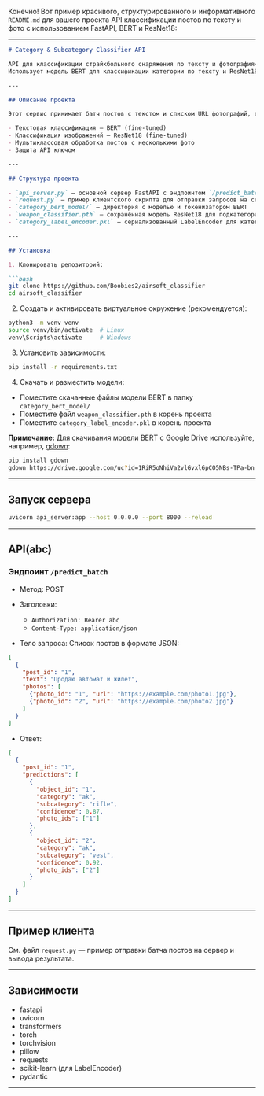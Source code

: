 Конечно! Вот пример красивого, структурированного и информативного `README.md` для вашего проекта API классификации постов по тексту и фото с использованием FastAPI, BERT и ResNet18:

---

````markdown
# Category & Subcategory Classifier API

API для классификации страйкбольного снаряжения по тексту и фотографиям постов.  
Использует модель BERT для классификации категории по тексту и ResNet18 для классификации подкатегории по изображениям.

---

## Описание проекта

Этот сервис принимает батч постов с текстом и списком URL фотографий, возвращает предсказания категории и подкатегории для каждого объекта (фото) с указанием уверенности модели.

- Текстовая классификация — BERT (fine-tuned)
- Классификация изображений — ResNet18 (fine-tuned)
- Мультиклассовая обработка постов с несколькими фото
- Защита API ключом

---

## Структура проекта

- `api_server.py` — основной сервер FastAPI с эндпоинтом `/predict_batch`
- `request.py` — пример клиентского скрипта для отправки запросов на сервер
- `category_bert_model/` — директория с моделью и токенизатором BERT
- `weapon_classifier.pth` — сохранённая модель ResNet18 для подкатегорий
- `category_label_encoder.pkl` — сериализованный LabelEncoder для категорий

---

## Установка

1. Клонировать репозиторий:

```bash
git clone https://github.com/Boobies2/airsoft_classifier
cd airsoft_classifier
````

2. Создать и активировать виртуальное окружение (рекомендуется):

```bash
python3 -m venv venv
source venv/bin/activate  # Linux
venv\Scripts\activate     # Windows
```

3. Установить зависимости:

```bash
pip install -r requirements.txt
```

4. Скачать и разместить модели:

* Поместите скачанные файлы модели BERT в папку `category_bert_model/`
* Поместите файл `weapon_classifier.pth` в корень проекта
* Поместите `category_label_encoder.pkl` в корень проекта

**Примечание:** Для скачивания модели BERT с Google Drive используйте, например, [gdown](https://github.com/wkentaro/gdown):

```bash
pip install gdown
gdown https://drive.google.com/uc?id=1RiR5oNhiVa2vlGvxl6pCO5NBs-TPa-bn -O category_bert_model/model.safetensors
```

---

## Запуск сервера

```bash
uvicorn api_server:app --host 0.0.0.0 --port 8000 --reload
```

---

## API(abc)

### Эндпоинт `/predict_batch`

* Метод: POST
* Заголовки:

  * `Authorization: Bearer abc`
  * `Content-Type: application/json`
* Тело запроса: Список постов в формате JSON:

```json
[
  {
    "post_id": "1",
    "text": "Продаю автомат и жилет",
    "photos": [
      {"photo_id": "1", "url": "https://example.com/photo1.jpg"},
      {"photo_id": "2", "url": "https://example.com/photo2.jpg"}
    ]
  }
]
```

* Ответ:

```json
[
  {
    "post_id": "1",
    "predictions": [
      {
        "object_id": "1",
        "category": "ak",
        "subcategory": "rifle",
        "confidence": 0.87,
        "photo_ids": ["1"]
      },
      {
        "object_id": "2",
        "category": "ak",
        "subcategory": "vest",
        "confidence": 0.92,
        "photo_ids": ["2"]
      }
    ]
  }
]
```

---

## Пример клиента

См. файл `request.py` — пример отправки батча постов на сервер и вывода результата.

---

## Зависимости

* fastapi
* uvicorn
* transformers
* torch
* torchvision
* pillow
* requests
* scikit-learn (для LabelEncoder)
* pydantic

---

